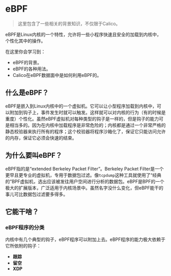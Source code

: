 # eBPF

> 这里包含了一些相关的背景知识，不仅限于Calico。

eBPF是Linux内核的一个特性，允许将一些小程序快速且安全的加载到内核中，个性化其中的操作。

在这里你会学习到：

- eBPF的背景。
- eBPF的各种用法。
- Calico在eBPF数据面中是如何利用eBPF的。

## 什么是eBPF？

eBPF是嵌入到Linux内核中的一个虚拟机。它可以让小型程序加载到内核中，可以附加到钩子上，事件发生时就可以触发。这样就可以对内核的行为（有的时候是重度）个性化。虽然eBPF虚拟机对每种类型的钩子是一样的，但是钩子的能力可是相当多的。因为在内核中加载程序是非常危险的；内核都是通过一个非常严格的静态校验器来执行所有的程序；这个校验器将程序沙箱化了，保证它只能访问允许的内存，保证它必须会快速的结束。

## 为什么要叫eBPF？

eBPF指的是“extended Berkeley Packet Filter”。Berkeley Packet Filter是一个更早且更专业的虚拟机，专用于数据包过滤。像`tcpdump`这种工具就使用了“经典的”BPF虚拟机，选出应该被发往用户空间进行分析的数据包。eBPF是BPF的一个极大的扩展版本，广泛适用于内核场景中。虽然名字没什么变化，但eBPF能干的事儿可比数据包过滤要多得多。

## 它能干啥？

### eBPF程序的分类

内核中有几个典型的钩子，eBPF程序可以附加上去。eBPF程序的能力极大依赖于它所依附的钩子：

- **跟踪**
- **留空**
- **XDP**